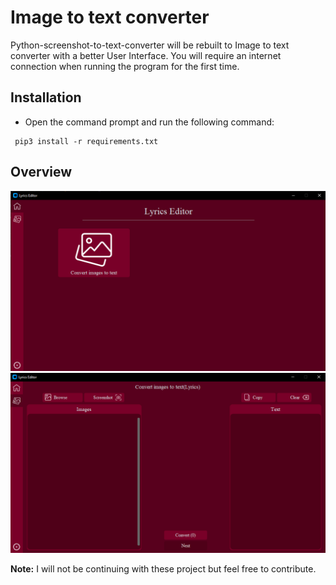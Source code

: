 # Image to text converter
Python-screenshot-to-text-converter will be rebuilt to Image to text converter with a better User Interface. You will require an internet connection when running the program for the first time.

## Installation
- Open the command prompt and run the following command:
 ``` 
  pip3 install -r requirements.txt 
  ```

## Overview
![Image1](Images\image1.PNG)
![Image2](Images\image2.PNG)

**Note:** I will not be continuing with these project but feel free to contribute.



